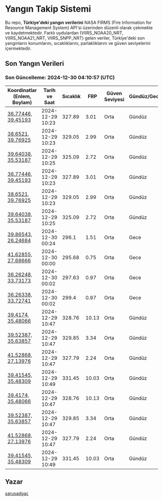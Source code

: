 # Yangın Takip Sistemi

Bu repo, **Türkiye'deki yangın verilerini** NASA FIRMS (Fire Information for Resource Management System) API'si üzerinden düzenli olarak çekmekte ve kaydetmektedir. Farklı uydulardan (VIIRS_NOAA20_NRT, VIIRS_NOAA21_NRT, VIIRS_SNPP_NRT) gelen veriler, Türkiye'deki son yangınların konumlarını, sıcaklıklarını, parlaklıklarını ve güven seviyelerini içermektedir.

## Son Yangın Verileri
### Son Güncelleme: 2024-12-30 04:10:57 (UTC)

| Koordinatlar (Enlem, Boylam) | Tarih ve Saat | Sıcaklık | FRP | Güven Seviyesi | Gündüz/Gece |
|-----------------------------|----------------|----------|-----|----------------|-------------|
| [36.77446, 39.45193](https://www.google.com/maps?q=36.77446,39.45193) | 2024-12-29 10:23 | 327.89 | 3.01 | Orta | Gündüz |
| [38.6521, 39.76925](https://www.google.com/maps?q=38.6521,39.76925) | 2024-12-29 10:23 | 329.05 | 2.99 | Orta | Gündüz |
| [39.64038, 35.53187](https://www.google.com/maps?q=39.64038,35.53187) | 2024-12-29 10:25 | 325.09 | 2.72 | Orta | Gündüz |
| [36.77446, 39.45193](https://www.google.com/maps?q=36.77446,39.45193) | 2024-12-29 10:23 | 327.89 | 3.01 | Orta | Gündüz |
| [38.6521, 39.76925](https://www.google.com/maps?q=38.6521,39.76925) | 2024-12-29 10:23 | 329.05 | 2.99 | Orta | Gündüz |
| [39.64038, 35.53187](https://www.google.com/maps?q=39.64038,35.53187) | 2024-12-29 10:25 | 325.09 | 2.72 | Orta | Gündüz |
| [39.86543, 26.24684](https://www.google.com/maps?q=39.86543,26.24684) | 2024-12-30 00:24 | 296.1 | 1.51 | Orta | Gece |
| [41.62855, 27.68666](https://www.google.com/maps?q=41.62855,27.68666) | 2024-12-30 00:00 | 295.68 | 0.75 | Orta | Gece |
| [36.26248, 33.73173](https://www.google.com/maps?q=36.26248,33.73173) | 2024-12-30 00:02 | 297.63 | 0.97 | Orta | Gece |
| [36.26338, 33.72741](https://www.google.com/maps?q=36.26338,33.72741) | 2024-12-30 00:02 | 299.4 | 0.97 | Orta | Gece |
| [39.4174, 35.48066](https://www.google.com/maps?q=39.4174,35.48066) | 2024-12-29 10:47 | 328.76 | 10.13 | Orta | Gündüz |
| [39.52387, 35.63857](https://www.google.com/maps?q=39.52387,35.63857) | 2024-12-29 10:47 | 329.85 | 3.34 | Orta | Gündüz |
| [41.52868, 27.13976](https://www.google.com/maps?q=41.52868,27.13976) | 2024-12-29 10:47 | 327.79 | 2.24 | Orta | Gündüz |
| [39.41545, 35.48309](https://www.google.com/maps?q=39.41545,35.48309) | 2024-12-29 10:49 | 331.45 | 10.03 | Orta | Gündüz |
| [39.4174, 35.48066](https://www.google.com/maps?q=39.4174,35.48066) | 2024-12-29 10:47 | 328.76 | 10.13 | Orta | Gündüz |
| [39.52387, 35.63857](https://www.google.com/maps?q=39.52387,35.63857) | 2024-12-29 10:47 | 329.85 | 3.34 | Orta | Gündüz |
| [41.52868, 27.13976](https://www.google.com/maps?q=41.52868,27.13976) | 2024-12-29 10:47 | 327.79 | 2.24 | Orta | Gündüz |
| [39.41545, 35.48309](https://www.google.com/maps?q=39.41545,35.48309) | 2024-12-29 10:49 | 331.45 | 10.03 | Orta | Gündüz |

## Yazar

[sarusadgac](https://x.com/sarusadgac)

